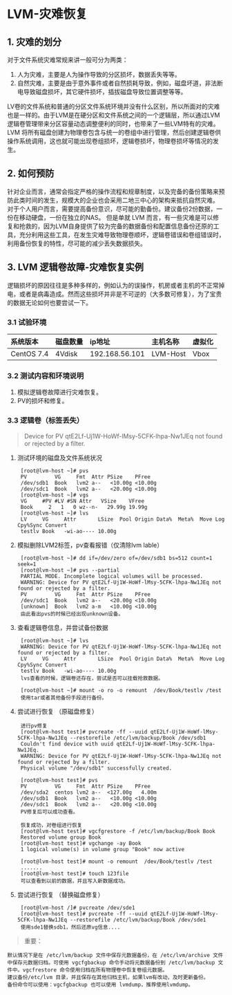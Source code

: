 # LVM-灾难恢复

## 1. 灾难的划分
对于文件系统灾难常规来讲一般可分为两类：
1. 人为灾难，主要是人为操作导致的分区损坏，数据丢失等等。
2. 自然灾难，主要是由于意外事件或者自然损耗导致，例如，磁盘坏道，非法断电导致磁盘损坏，其它硬件损坏，插拔磁盘导致位置调整等等。

LV卷的文件系统和普通的分区文件系统环境并没有什么区别，所以所面对的灾难也是一样的。由于LVM是在硬分区和文件系统之间的一个逻辑层，所以通过LVM逻辑卷管理带来分区容量动态调整便利的同时，也带来了一些LVM特有的灾难。LVM 将所有磁盘创建为物理卷包含与统一的卷组中进行管理，然后创建逻辑卷供操作系统调用，这也就可能出现卷组损坏，逻辑卷损坏，物理卷损坏等情况的发生。

## 2. 如何预防
针对企业而言，通常会指定严格的操作流程和规章制度，以及完备的备份策略来预防此类时间的发生，规模大的企业也会采用二地三中心的架构来抵抗自然灾难。
对于个人用户而言，需要提高备份意识，尽可能的勤备份。建议备份2份数据，一份在移动硬盘，一份在独立的NAS。
但是单就 LVM 而言，有一些灾难是可以修复和抢救的，因为LVM自身提供了较为完备的数据备份和配置信息备份还原的工具，充分利用这些工具，在发生灾难导致物理卷顺坏，逻辑卷错误和卷组错误时，利用备份恢复的特性，尽可能的减少丢失数据损失。

## 3. LVM 逻辑卷故障-灾难恢复实例

逻辑损坏的原因往往是多种多样的，例如认为的误操作，机房或者主机的不正常掉电，或者是病毒造成。然而这些损坏并非是不可逆的（大多数可修复），为了宝贵的数据无论如何也要尝试一下。

### 3.1 试验环境
|系统版本|磁盘数量|ip地址|主机名称|虚拟化|
|:---|:---|:---|:---|:---|
|CentOS 7.4|4Vdisk|192.168.56.101|LVM-Host|Vbox|

### 3.2 测试内容和环境说明
1. 模拟逻辑卷故障进行灾难恢复。
2. PV的损坏和修复。

### 3.3 逻辑卷（标签丢失）
>Device for PV qtE2Lf-Uj1W-HoWf-lMsy-5CFK-lhpa-Nw1JEq not found or rejected by a filter.
1. 测试环境的磁盘及文件系统状况

        [root@lvm-host ~]# pvs
        PV         VG     Fmt  Attr PSize    PFree
        /dev/sdb1  Book   lvm2 a--   <10.00g <10.00g
        /dev/sdc1  Book   lvm2 a--   <20.00g <10.00g
        [root@lvm-host ~]# vgs
        VG     #PV #LV #SN Attr   VSize    VFree
        Book     2   1   0 wz--n-   29.99g 19.99g
        [root@lvm-host ~]# lvs
        LV     VG     Attr       LSize  Pool Origin Data%  Meta%  Move Log Cpy%Sync Convert
        testlv Book   -wi-ao---- 10.00g
2. 模拟删除LVM2标签，pv查看报错（仅清除lvm lable）

        [root@lvm-host ~]# dd if=/dev/zero of=/dev/sdb1 bs=512 count=1 seek=1
        [root@lvm-host ~]# pvs --partial
        PARTIAL MODE. Incomplete logical volumes will be processed.
        WARNING: Device for PV qtE2Lf-Uj1W-HoWf-lMsy-5CFK-lhpa-Nw1JEq not found or rejected by a filter.
        PV         VG     Fmt  Attr PSize    PFree
        /dev/sdc1  Book   lvm2 a--   <20.00g <10.00g
        [unknown]  Book   lvm2 a-m   <10.00g <10.00g
        由此看出pvs的时候已经出现unknown设备。

3. 查看逻辑卷信息，并尝试备份数据

        [root@lvm-host ~]# lvs
        WARNING: Device for PV qtE2Lf-Uj1W-HoWf-lMsy-5CFK-lhpa-Nw1JEq not found or rejected by a filter.
        LV     VG     Attr       LSize  Pool Origin Data%  Meta%  Move Log Cpy%Sync Convert
        testlv Book   -wi-ao---- 10.00g
        lvs查看的时候，逻辑卷还存在，尝试是否可以挂载抢救数据。

        [root@lvm-host ~]# mount -o ro -o remount  /dev/Book/testlv /test
        使用tar或者其他备份手段进行备份。

4. 尝试进行恢复 （原磁盘修复）

        进行pv修复
        [root@lvm-host test]# pvcreate -ff --uuid qtE2Lf-Uj1W-HoWf-lMsy-5CFK-lhpa-Nw1JEq --restorefile /etc/lvm/backup/Book /dev/sdb1
        Couldn't find device with uuid qtE2Lf-Uj1W-HoWf-lMsy-5CFK-lhpa-Nw1JEq.
        WARNING: Device for PV qtE2Lf-Uj1W-HoWf-lMsy-5CFK-lhpa-Nw1JEq not found or rejected by a filter.
        Physical volume "/dev/sdb1" successfully created.
        
        [root@lvm-host test]# pvs
        PV         VG     Fmt  Attr PSize    PFree
        /dev/sda2  centos lvm2 a--  <127.00g   4.00m
        /dev/sdb1  Book   lvm2 a--   <10.00g <10.00g
        /dev/sdc1  Book   lvm2 a--   <20.00g <10.00g
        PV修复后可以成功查看。

        恢复成功，对卷组进行恢复
        [root@lvm-host test]# vgcfgrestore -f /etc/lvm/backup/Book Book
        Restored volume group Book
        [root@lvm-host test]# vgchange -ay Book
        1 logical volume(s) in volume group "Book" now active

        [root@lvm-host test]# mount -o remount  /dev/Book/testlv /test
        .......
        [root@lvm-host test]# touch 123file
        可以查看到以前的数据，并且写入新数据成功。

5. 尝试进行恢复 （替换磁盘修复）

        [root@lvm-host /]# pvcreate /dev/sde1
        [root@lvm-host test]# pvcreate -ff --uuid qtE2Lf-Uj1W-HoWf-lMsy-5CFK-lhpa-Nw1JEq --restorefile /etc/lvm/backup/Book /dev/sde1
        使用sde1替换sdb1，然后还原vg信息....

>重要：

    默认情况下是在 /etc/lvm/backup 文件中保存元数据备份，在 /etc/lvm/archive 文件中保存元数据归档。可使用 vgcfgbackup 命令手动将元数据备份到 /etc/lvm/backup 文件中。vgcfrestore 命令使用归档在所有物理卷中恢复卷组元数据。 
    建议备份/etc/lvm 目录，并且保存在其他归档主机，如果lvm有改动，及时更新备份。
    备份命令可以使用：vgcfgbackup 也可以使用 lvmdump，推荐使用lvmdump。


